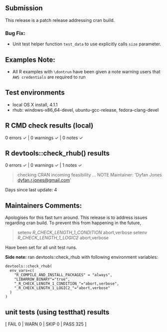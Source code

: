 ## Submission
This release is a patch release addressing cran build.

### Bug Fix:
  *  Unit test helper function `test_data` to use explicitly calls `size` parameter.

## Examples Note:
* All R examples with `\dontrun` have been given a note warning users that `AWS credentials` are required to run

## Test environments
* local OS X install, 4.1.1
* rhub: windows-x86_64-devel, ubuntu-gcc-release, fedora-clang-devel

## R CMD check results (local)
0 errors ✓ | 0 warnings ✓ | 0 notes ✓

## R devtools::check_rhub() results
0 errors ✓ | 0 warnings ✓ | 1 notes ✓

> checking CRAN incoming feasibility ... NOTE
  Maintainer: 'Dyfan Jones <dyfan.r.jones@gmail.com>'
  
  Days since last update: 4
  
## Maintainers Comments:
Apologises for this fast turn around. This release is to address issues regarding cran build. To prevent this from happening in the future,

> setenv _R_CHECK_LENGTH_1_CONDITION_ abort,verbose
> setenv _R_CHECK_LENGTH_1_LOGIC2_ abort,verbose
 
Have been set for all unit test runs.

**Side note:** ran devtools::check_rhub with following environment variables:
```
devtools::check_rhub(
  env_vars=c(
    "R_COMPILE_AND_INSTALL_PACKAGES" = "always",
    "LIBARROW_BINARY"="true",
    "_R_CHECK_LENGTH_1_CONDITION_"="abort,verbose",
    "_R_CHECK_LENGTH_1_LOGIC2_"="abort,verbose"
  )
)
```

## unit tests (using testthat) results
[ FAIL 0 | WARN 0 | SKIP 0 | PASS 325 ]
